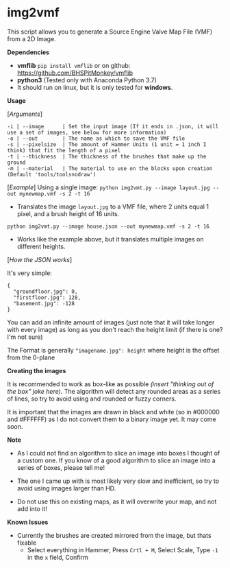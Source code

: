 # img2vmf
This script allows you to generate a Source Engine Valve Map File (VMF) from a 2D Image.

**Dependencies**

- **vmflib** `pip install vmflib` or on github: https://github.com/BHSPitMonkey/vmflib
- **python3** (Tested only with Anaconda Python 3.7)
- It should run on linux, but it is only tested for **windows**.

**Usage**

[*Arguments*]

```
-i | --image      | Set the input image (If it ends in .json, it will use a set of images, see below for more information)
-o | --out        | The name as which to save the VMF file
-s | --pixelsize  | The amount of Hammer Units (1 unit = 1 inch I think) that fit the length of a pixel
-t | --thickness  | The thickness of the brushes that make up the ground
-m | --material   | The material to use on the blocks upon creation (Default 'tools/toolsnodraw')
```

[*Example*]
Using a single image:
`python img2vmt.py --image layout.jpg --out mynewmap.vmf -s 2 -t 16`
- Translates the image `layout.jpg` to a VMF file, where 2 units equal 1 pixel, and a brush height of 16 units.

`python img2vmt.py --image house.json --out mynewmap.vmf -s 2 -t 16`
- Works like the example above, but it translates multiple images on different heights.

[*How the JSON works*]

It's very simple:
```
{
  "groundfloor.jpg": 0,
  "firstfloor.jpg": 128,
  "basement.jpg": -128
}
```
You can add an infinite amount of images (just note that it will take longer with every image) as long as you don't reach the height limit (if there is one? I'm not sure)

The Format is generally `"imagename.jpg": height` where height is the offset from the 0-plane

**Creating the images**

It is recommended to work as box-like as possible *(insert "thinking out of the box" joke here)*.
The algorithm will detect any rounded areas as a series of lines, so try to avoid using and rounded or fuzzy corners.

It is important that the images are drawn in black and white (so in #000000 and #FFFFFF) as I do not convert them to a binary image yet. It may come soon.

**Note**

- As I could not find an algorithm to slice an image into boxes I thought of a custom one.
If you know of a good algorithm to slice an image into a series of boxes, please tell me!

- The one I came up with is most likely very slow and inefficient, so try to avoid using images larger than HD.

- Do not use this on existing maps, as it will overwrite your map, and not add into it!

**Known Issues**

- Currently the brushes are created mirrored from the image, but thats fixable
  - Select everything in Hammer, Press `Crtl + M`, Select Scale, Type `-1` in the `x` field, Confirm
